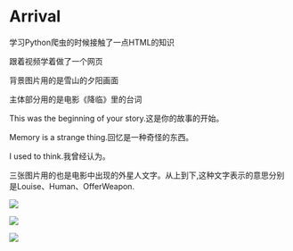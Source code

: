 # Arrival

学习Python爬虫的时候接触了一点HTML的知识

跟着视频学着做了一个网页

背景图片用的是雪山的夕阳画面

主体部分用的是电影《降临》里的台词

This was the beginning of your story.这是你的故事的开始。

Memory is a strange thing.回忆是一种奇怪的东西。

I used to think.我曾经认为。

三张图片用的也是电影中出现的外星人文字。从上到下,这种文字表示的意思分别是Louise、Human、OfferWeapon.

![](https://github.com/Wonz5130/Web-page/raw/master/Arrival/Louise1.jpg)  

![](https://github.com/Wonz5130/Web-page/raw/master/Arrival/Human1.jpg)  

![](https://github.com/Wonz5130/Web-page/raw/master/Arrival/OfferWeapon_1.jpg)  

